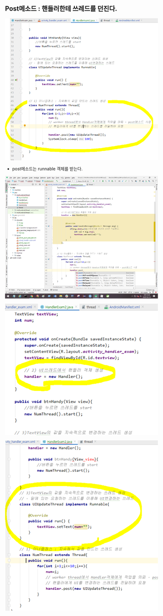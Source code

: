 ## Post메소드 : 핸들러한테 쓰레드를 던진다.

![image-20200422093854168](images/image-20200422093854168.png)

* post메소드는 runnable 객체를 받는다.

![image-20200422092911610](images/image-20200422092911610.png)





![image-20200422093701328](images/image-20200422093701328.png)

![image-20200422093535970](images/image-20200422093535970.png)















